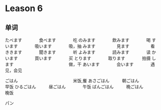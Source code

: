 # Leason 6

## 单词

たべます　　　　食べます　　　　吃
のみます　　　　飲みます　　　　喝
すいます　　　　吸います　　　　吸，抽
みます　　　　　見ます　　　　　看
ききます　　　　聞きます　　　　听
よみます　　　　読みます　　　　读
かいます　　　　買います　　　　买
とります　　　　取ります　　　　拍摄
します　　　　　　　　　　　　　做，干
あいます　　　　会います　　　　遇见，会见

ごはん　　　　　　　　　　　　　米饭,餐
あさごはん　　　朝ごはん　　　　早饭
ひるごはん　　　昼ごはん　　　　午饭
ばんごはん　　　晩ごはん　　　　晚饭

パン　　　　　　